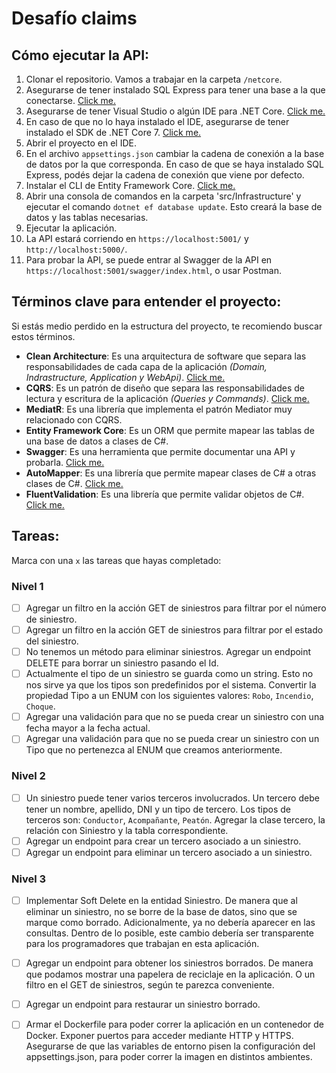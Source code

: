 # Desafío claims

## Cómo ejecutar la API:

1. Clonar el repositorio. Vamos a trabajar en la carpeta `/netcore`.
2. Asegurarse de tener instalado SQL Express para tener una base a la que conectarse. [Click me.](https://www.microsoft.com/es-ar/download/details.aspx?id=101064)
3. Asegurarse de tener Visual Studio o algún IDE para .NET Core. [Click me.](https://visualstudio.microsoft.com/es/vs/)
4. En caso de que no lo haya instalado el IDE, asegurarse de tener instalado el SDK de .NET Core 7. [Click me.](https://dotnet.microsoft.com/download)
5. Abrir el proyecto en el IDE.
6. En el archivo `appsettings.json` cambiar la cadena de conexión a la base de datos por la que corresponda. En caso de que se haya instalado SQL Express, podés dejar la cadena de conexión que viene por defecto.
7. Instalar el CLI de Entity Framework Core. [Click me.](https://docs.microsoft.com/en-us/ef/core/cli/dotnet)
8. Abrir una consola de comandos en la carpeta 'src/Infrastructure' y ejecutar el comando `dotnet ef database update`. Esto creará la base de datos y las tablas necesarias.
9. Ejecutar la aplicación.
10. La API estará corriendo en `https://localhost:5001/` y `http://localhost:5000/`.
11. Para probar la API, se puede entrar al Swagger de la API en `https://localhost:5001/swagger/index.html`, o usar Postman.

## Términos clave para entender el proyecto:

Si estás medio perdido en la estructura del proyecto, te recomiendo buscar estos términos.

- **Clean Architecture**: Es una arquitectura de software que separa las responsabilidades de cada capa de la aplicación *(Domain, Indrastructure, Application y WebApi)*. [Click me.](https://docs.microsoft.com/en-us/dotnet/architecture/modern-web-apps-azure/common-web-application-architectures#clean-architecture)
- **CQRS**: Es un patrón de diseño que separa las responsabilidades de lectura y escritura de la aplicación *(Queries y Commands)*. [Click me.](https://docs.microsoft.com/en-us/azure/architecture/patterns/cqrs)
- **MediatR**: Es una librería que implementa el patrón Mediator muy relacionado con CQRS.
- **Entity Framework Core**: Es un ORM que permite mapear las tablas de una base de datos a clases de C#.
- **Swagger**: Es una herramienta que permite documentar una API y probarla. [Click me.](https://swagger.io/)
- **AutoMapper**: Es una librería que permite mapear clases de C# a otras clases de C#. [Click me.](https://automapper.org/)
- **FluentValidation**: Es una librería que permite validar objetos de C#. [Click me.](https://fluentvalidation.net/)

## Tareas:

Marca con una `x` las tareas que hayas completado:

### Nivel 1

- [ ] Agregar un filtro en la acción GET de siniestros para filtrar por el número de siniestro.
- [ ] Agregar un filtro en la acción GET de siniestros para filtrar por el estado del siniestro.
- [ ] No tenemos un método para eliminar siniestros. Agregar un endpoint DELETE para borrar un siniestro pasando el Id.
- [ ] Actualmente el tipo de un siniestro se guarda como un string. Esto no nos sirve ya que los tipos son predefinidos por el sistema. Convertir la propiedad Tipo a un ENUM con los siguientes valores: `Robo`, `Incendio`, `Choque`.
- [ ] Agregar una validación para que no se pueda crear un siniestro con una fecha mayor a la fecha actual.
- [ ] Agregar una validación para que no se pueda crear un siniestro con un Tipo que no pertenezca al ENUM que creamos anteriormente.

### Nivel 2

- [ ] Un siniestro puede tener varios terceros involucrados. Un tercero debe tener un nombre, apellido, DNI y un tipo de tercero. Los tipos de terceros son: `Conductor`, `Acompañante`, `Peatón`. Agregar la clase tercero, la relación con Siniestro y la tabla correspondiente. 
- [ ] Agregar un endpoint para crear un tercero asociado a un siniestro.
- [ ] Agregar un endpoint para eliminar un tercero asociado a un siniestro.

### Nivel 3
- [ ] Implementar Soft Delete en la entidad Siniestro. De manera que al eliminar un siniestro, no se borre de la base de datos, sino que se marque como borrado. Adicionalmente, ya no debería aparecer en las consultas. Dentro de lo posible, este cambio debería ser transparente para los programadores que trabajan en esta aplicación.
- [ ] Agregar un endpoint para obtener los siniestros borrados. De manera que podamos mostrar una papelera de reciclaje en la aplicación. O un filtro en el GET de siniestros, según te parezca conveniente.
- [ ] Agregar un endpoint para restaurar un siniestro borrado.
- [ ] Armar el Dockerfile para poder correr la aplicación en un contenedor de Docker. Exponer puertos para acceder mediante HTTP y HTTPS. Asegurarse de que las variables de entorno pisen la configuración del appsettings.json, para poder correr la imagen en distintos ambientes.

